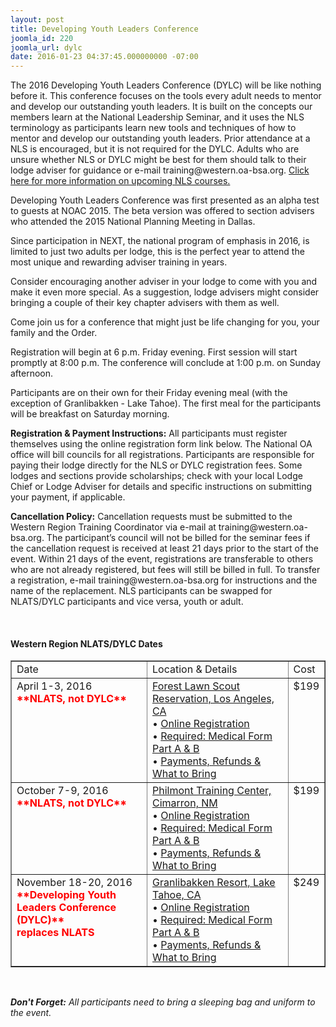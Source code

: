 ```yaml
---
layout: post
title: Developing Youth Leaders Conference
joomla_id: 220
joomla_url: dylc
date: 2016-01-23 04:37:45.000000000 -07:00
---
```

<p>The 2016 Developing Youth Leaders Conference (DYLC) will be like nothing before it. This conference focuses on the tools every adult needs to mentor and develop our outstanding youth leaders. It is built on the concepts our members learn at the National Leadership Seminar, and it uses the NLS terminology as participants learn new tools and techniques of how to mentor and develop our outstanding youth leaders. Prior attendance at a NLS is encouraged, but it is not required for the DYLC. Adults who are unsure whether NLS or DYLC might be best for them should talk to their lodge adviser for guidance or e-mail training@western.oa-bsa.org.  <a href="{{ site.baseurl }}program/training/nls">Click here for more information on upcoming NLS courses.</a></p>

<p>Developing Youth Leaders Conference was first presented as an alpha test to guests at NOAC 2015. The beta version was offered to section advisers who attended the 2015 National Planning Meeting in Dallas.</p>

<p>Since participation in NEXT, the national program of emphasis in 2016, is limited to just two adults per lodge, this is the perfect year to attend the most unique and rewarding adviser training in years.</p>

<p>Consider encouraging another adviser in your lodge to come with you and make it even more special. As a suggestion, lodge advisers might consider bringing a couple of their key chapter advisers with them as well.</p>

<p>Come join us for a conference that might just be life changing for you, your family and the Order.</p>

<p>Registration will begin at 6 p.m. Friday evening. First session will start promptly at 8:00 p.m. The conference will conclude at 1:00 p.m. on Sunday afternoon.</p>

<p>Participants are on their own for their Friday evening meal (with the exception of Granlibakken - Lake Tahoe). The first meal for the participants will be breakfast on Saturday morning.</p>

<p><b>Registration &amp; Payment Instructions:</b> All participants must register themselves using the online registration form link below.  The National OA office will bill councils for all registrations.  Participants are responsible for paying their lodge directly for the NLS or DYLC registration fees.  Some lodges and sections provide scholarships; check with your local Lodge Chief or Lodge Adviser for details and specific instructions on submitting your payment, if applicable.</p>

<p><b>Cancellation Policy:</b> Cancellation requests must be submitted to the Western Region Training Coordinator via e-mail at training@western.oa-bsa.org.  The participant’s council will not be billed for the seminar fees if the cancellation request is received at least 21 days prior to the start of the event.  Within 21 days of the event, registrations are transferable to others who are not already registered, but fees will still be billed in full.  To transfer a registration, e-mail training@western.oa-bsa.org for instructions and the name of the replacement.  NLS participants can be swapped for NLATS/DYLC participants and vice versa, youth or adult.</p>

<br>
<h4><strong>Western Region NLATS/DYLC Dates</strong></h4>
<table width="100%" border="1" cellspacing="0" cellpadding="0">
<tbody>
<tr valign="top">
<td width="200">Date</td>
<td>Location & Details</td>
<td>Cost</td>
</tr>
<tr valign="top">
<td>April 1-3, 2016<br>
<b><font color='red'>**NLATS, not DYLC**</font></b></td>
<td><a href="http://www.flsrlaac.org" target="_blank">Forest Lawn Scout Reservation, Los Angeles, CA</a>
<br /> &bull; <a href="https://reservations.scouting.org/profile/form/index.cfm?PKformID=0x502186a79" target="_blank">Online Registration</a><br />
&bull; <a href="http://www.scouting.org/filestore/HealthSafety/pdf/680-001_AB.pdf" target="_blank">Required: Medical Form Part A &amp; B</a><br>
&bull; <a href="https://reservations.scouting.org/accounts/register123/scouting/nationalevents1/WR_2016_NLS-NLATS-SOS_What_to_Bring.pdf" target="_blank">Payments, Refunds &amp; What to Bring</a>
</td>
<td>$199</td>
</tr>
<tr valign="top">
<td>October 7-9, 2016<br>
<b><font color='red'>**NLATS, not DYLC**</font></b></td>
<td><a href="http://www.philmontscoutranch.org/ptc.aspx" target="_blank">Philmont Training Center, Cimarron, NM</a>
<br /> &bull; <a href="https://reservations.scouting.org/profile/form/index.cfm?PKformID=0x502186a79" target="_blank">Online Registration</a><br />
&bull; <a href="http://www.scouting.org/filestore/HealthSafety/pdf/680-001_AB.pdf" target="_blank">Required: Medical Form Part A &amp; B</a><br>
&bull; <a href="https://reservations.scouting.org/accounts/register123/scouting/nationalevents1/WR_2016_NLS-NLATS-SOS_What_to_Bring.pdf" target="_blank">Payments, Refunds &amp; What to Bring</a>
</td>
<td>$199</td>
</tr>
<tr valign="top">
<td>November 18-20, 2016<br>
<b><font color='red'>**Developing Youth Leaders Conference (DYLC)**<br>replaces NLATS</font></b></td>
<td><a href="http://www.granlibakken.com" target="_blank">Granlibakken Resort, Lake Tahoe, CA</a>
<br /> &bull; <a href="https://reservations.scouting.org/profile/form/index.cfm?PKformID=0x502186a79" target="_blank">Online Registration</a><br />
&bull; <a href="http://www.scouting.org/filestore/HealthSafety/pdf/680-001_AB.pdf" target="_blank">Required: Medical Form Part A &amp; B</a><br>
&bull; <a href="https://reservations.scouting.org/accounts/register123/scouting/nationalevents1/WR_2016_NLS-NLATS-SOS_What_to_Bring.pdf" target="_blank">Payments, Refunds &amp; What to Bring</a>
</td>
<td>$249</td>
</tr>
</tbody>
</table>
<br>
<p><em><strong>Don't Forget:</strong> All participants need to bring a sleeping bag and uniform to the event.</em></p>
